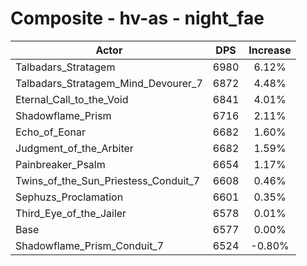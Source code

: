 # Composite - hv-as - night_fae
| Actor | DPS | Increase |
|---|:---:|:---:|
|Talbadars_Stratagem|6980|6.12%|
|Talbadars_Stratagem_Mind_Devourer_7|6872|4.48%|
|Eternal_Call_to_the_Void|6841|4.01%|
|Shadowflame_Prism|6716|2.11%|
|Echo_of_Eonar|6682|1.60%|
|Judgment_of_the_Arbiter|6682|1.59%|
|Painbreaker_Psalm|6654|1.17%|
|Twins_of_the_Sun_Priestess_Conduit_7|6608|0.46%|
|Sephuzs_Proclamation|6601|0.35%|
|Third_Eye_of_the_Jailer|6578|0.01%|
|Base|6577|0.00%|
|Shadowflame_Prism_Conduit_7|6524|-0.80%|
